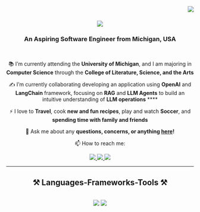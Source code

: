 <img align="right" src="https://visitor-badge.laobi.icu/badge?page_id=kajalpat1.kajalpat1" />

<h1 align="center">
    <img src="https://readme-typing-svg.herokuapp.com/?font=Righteous&size=35&center=true&vCenter=true&width=700&height=70&duration=4500&lines=Hi+There!+👋;+I'm+Kajal+Patel!;A+Computer+Science+Student+at+UMich" />
</h1>

<h3 align="center">An Aspiring Software Engineer from Michigan, USA</h3>

<br/>

<div align="center">

 📚 I’m currently attending the **University of Michigan**, and I am majoring in **Computer Science** through the **College of Literature, Science, and the Arts**

 ✍️ I’m currently collaborating developing an application using **OpenAI** and **LangChain** framework, focusing on **RAG** and **LLM Agents** to build an intuitive understanding of **LLM operations** ****

 ⚡ I love to **Travel**, cook **new and fun recipes**, play and watch **Soccer**, and **spending time with family and friends**

 💬 Ask me about any **questions, concerns, or anything [here](https://github.com/kajalpat1/kajalpat1/issues)!**

 </div>

<div align="center">


 📫 How to reach me:


 <div align="center"> 
  <a href="mailto:kajalpat@umich.edu">
    <img src="https://img.shields.io/badge/Gmail-333333?style=for-the-badge&logo=gmail&logoColor=red" />
  </a>
  <a href="https://www.linkedin.com/in/kajal-patel-20426328b/" target="_blank">
    <img src="https://img.shields.io/badge/LinkedIn-0077B5?style=for-the-badge&logo=linkedin&logoColor=white" target="_blank" />
  </a>
  <a href="https://https://github.com/kajalpat1/" target="_blank">
     <img src="https://img.shields.io/badge/Portfolio-FF5722?style=for-the-badge&logo=todoist&logoColor=black" target="_blank" /> <!-- sqlite, safari, google-chrome are other good icon options -->
  </a>
</div>

<hr/>

<h2 align="center">⚒️ Languages-Frameworks-Tools ⚒️</h2>
<br/>
<div align="center">
    <img src="https://skillicons.dev/icons?i=vscode,github,figma,git,flask,django" />
    <img src="https://skillicons.dev/icons?i=python,javascript,typescript,c,java,nextjs,aws,matlab" /><br>
</div>

<br/>
